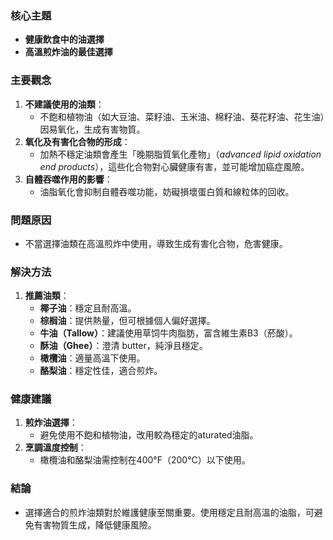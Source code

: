 ### 核心主題
- **健康飲食中的油選擇**
- **高溫煎炸油的最佳選擇**

### 主要觀念
1. **不建議使用的油類**：
   - 不飽和植物油（如大豆油、菜籽油、玉米油、棉籽油、葵花籽油、花生油）因易氧化，生成有害物質。
2. **氧化及有害化合物的形成**：
   - 加熱不穩定油類會產生「晚期脂質氧化產物」（_advanced lipid oxidation end products_），這些化合物對心臟健康有害，並可能增加癌症風險。
3. **自體吞噬作用的影響**：
   - 油脂氧化會抑制自體吞噬功能，妨礙損壞蛋白質和線粒体的回收。

### 問題原因
- 不當選擇油類在高溫煎炸中使用，導致生成有害化合物，危害健康。

### 解決方法
1. **推薦油類**：
   - **椰子油**：穩定且耐高溫。
   - **棕榈油**：提供熱量，但可根據個人偏好選擇。
   - **牛油（Tallow）**：建議使用草饲牛肉脂肪，富含維生素B3（菸酸）。
   - **酥油（Ghee）**：澄清 butter，純淨且穩定。
   - **橄欖油**：適量高溫下使用。
   - **酪梨油**：穩定性佳，適合煎炸。

### 健康建議
1. **煎炸油選擇**：
   - 避免使用不飽和植物油，改用較為穩定的aturated油脂。
2. **烹調溫度控制**：
   - 橄欖油和酪梨油需控制在400°F（200°C）以下使用。

### 結論
- 選擇適合的煎炸油類對於維護健康至關重要。使用穩定且耐高溫的油脂，可避免有害物質生成，降低健康風險。